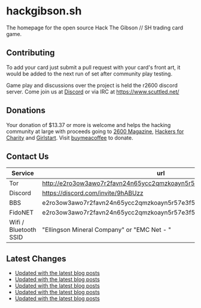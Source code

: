 # hackgibson.sh
The homepage for the open source Hack The Gibson // SH trading card game.


## Contributing

To add your card just submit a pull request with your card's front art, it would be added to the next run of set after community play testing.

Game play and discussions over the project is held the r2600 discord server. Come join us at [Discord](https://discord.com/invite/9hABUzz) or via IRC at https://www.scuttled.net/


## Donations

Your donation of $13.37 or more is welcome and helps the hacking community at large with proceeds going to [2600 Magazine](https://2600.com/), [Hackers for Charity](https://hackersforcharity.org) and [Girlstart](https://girlstart.org).  Visit [buymeacoffee](https://www.buymeacoffee.com/hackgibson.sh) to donate.


## Contact Us

Service | url
-|-
Tor | http://e2ro3ow3awo7r2favn24n65ycc2qmzkoayn5r57e3f56nvjwdcgg32ad.onion
Discord | https://discord.com/invite/9hABUzz
BBS | e2ro3ow3awo7r2favn24n65ycc2qmzkoayn5r57e3f56nvjwdcgg32ad.onion:23
FidoNET | e2ro3ow3awo7r2favn24n65ycc2qmzkoayn5r57e3f56nvjwdcgg32ad.onion:24554
Wifi / Bluetooth SSID | "Ellingson Mineral Company" or "EMC Net - <fidonet address>"

## Latest Changes
<!-- BLOG-POST-LIST:START -->
- [Updated with the latest blog posts](https://github.com/DFW2600/hackgibson.sh/commit/e6b63e42e15a5db3ce92ae5c01f5afc39d5ef50f)
- [Updated with the latest blog posts](https://github.com/DFW2600/hackgibson.sh/commit/f82215de25a2b6a748ab89234f114f0e29455636)
- [Updated with the latest blog posts](https://github.com/DFW2600/hackgibson.sh/commit/98d8e00116e81ca6a0f69aa043605ceed169cbfd)
- [Updated with the latest blog posts](https://github.com/DFW2600/hackgibson.sh/commit/e2f68cefcec044d581d00ef6f584eb9973e45c02)
- [Updated with the latest blog posts](https://github.com/DFW2600/hackgibson.sh/commit/7b5236a56df397cb6c659cba40ce57a7281b9fab)
<!-- BLOG-POST-LIST:END -->
